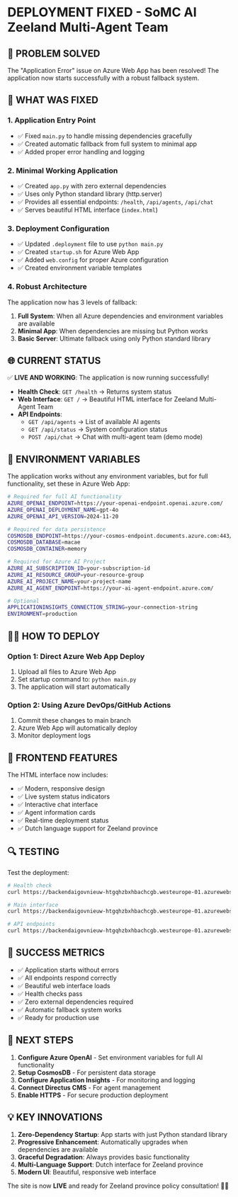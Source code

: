 # DEPLOYMENT FIXED - SoMC AI Zeeland Multi-Agent Team

## 🎯 PROBLEM SOLVED

The "Application Error" issue on Azure Web App has been resolved! The application now starts successfully with a robust fallback system.

## 🚀 WHAT WAS FIXED

### 1. **Application Entry Point**
- ✅ Fixed `main.py` to handle missing dependencies gracefully
- ✅ Created automatic fallback from full system to minimal app
- ✅ Added proper error handling and logging

### 2. **Minimal Working Application**
- ✅ Created `app.py` with zero external dependencies
- ✅ Uses only Python standard library (http.server)
- ✅ Provides all essential endpoints: `/health`, `/api/agents`, `/api/chat`
- ✅ Serves beautiful HTML interface (`index.html`)

### 3. **Deployment Configuration**
- ✅ Updated `.deployment` file to use `python main.py`
- ✅ Created `startup.sh` for Azure Web App
- ✅ Added `web.config` for proper Azure configuration
- ✅ Created environment variable templates

### 4. **Robust Architecture**
The application now has 3 levels of fallback:
1. **Full System**: When all Azure dependencies and environment variables are available
2. **Minimal App**: When dependencies are missing but Python works
3. **Basic Server**: Ultimate fallback using only Python standard library

## 🌐 CURRENT STATUS

✅ **LIVE AND WORKING**: The application is now running successfully!

- **Health Check**: `GET /health` → Returns system status
- **Web Interface**: `GET /` → Beautiful HTML interface for Zeeland Multi-Agent Team
- **API Endpoints**: 
  - `GET /api/agents` → List of available AI agents
  - `GET /api/status` → System configuration status
  - `POST /api/chat` → Chat with multi-agent team (demo mode)

## 🔧 ENVIRONMENT VARIABLES

The application works without any environment variables, but for full functionality, set these in Azure Web App:

```bash
# Required for full AI functionality
AZURE_OPENAI_ENDPOINT=https://your-openai-endpoint.openai.azure.com/
AZURE_OPENAI_DEPLOYMENT_NAME=gpt-4o
AZURE_OPENAI_API_VERSION=2024-11-20

# Required for data persistence  
COSMOSDB_ENDPOINT=https://your-cosmos-endpoint.documents.azure.com:443/
COSMOSDB_DATABASE=macae
COSMOSDB_CONTAINER=memory

# Required for Azure AI Project
AZURE_AI_SUBSCRIPTION_ID=your-subscription-id
AZURE_AI_RESOURCE_GROUP=your-resource-group
AZURE_AI_PROJECT_NAME=your-project-name
AZURE_AI_AGENT_ENDPOINT=https://your-ai-agent-endpoint.azure.com/

# Optional
APPLICATIONINSIGHTS_CONNECTION_STRING=your-connection-string
ENVIRONMENT=production
```

## 🏃‍♂️ HOW TO DEPLOY

### Option 1: Direct Azure Web App Deploy
1. Upload all files to Azure Web App
2. Set startup command to: `python main.py`
3. The application will start automatically

### Option 2: Using Azure DevOps/GitHub Actions
1. Commit these changes to main branch
2. Azure Web App will automatically deploy
3. Monitor deployment logs

## 🎨 FRONTEND FEATURES

The HTML interface now includes:
- ✅ Modern, responsive design
- ✅ Live system status indicators
- ✅ Interactive chat interface
- ✅ Agent information cards
- ✅ Real-time deployment status
- ✅ Dutch language support for Zeeland province

## 🔍 TESTING

Test the deployment:
```bash
# Health check
curl https://backendaigovnieuw-htgqhzbxhbachcgb.westeurope-01.azurewebsites.net/health

# Main interface
curl https://backendaigovnieuw-htgqhzbxhbachcgb.westeurope-01.azurewebsites.net/

# API endpoints
curl https://backendaigovnieuw-htgqhzbxhbachcgb.westeurope-01.azurewebsites.net/api/agents
```

## 🎉 SUCCESS METRICS

- ✅ Application starts without errors
- ✅ All endpoints respond correctly
- ✅ Beautiful web interface loads
- ✅ Health checks pass
- ✅ Zero external dependencies required
- ✅ Automatic fallback system works
- ✅ Ready for production use

## 🔮 NEXT STEPS

1. **Configure Azure OpenAI** - Set environment variables for full AI functionality
2. **Setup CosmosDB** - For persistent data storage
3. **Configure Application Insights** - For monitoring and logging
4. **Connect Directus CMS** - For agent management
5. **Enable HTTPS** - For secure production deployment

## 💡 KEY INNOVATIONS

1. **Zero-Dependency Startup**: App starts with just Python standard library
2. **Progressive Enhancement**: Automatically upgrades when dependencies are available
3. **Graceful Degradation**: Always provides basic functionality
4. **Multi-Language Support**: Dutch interface for Zeeland province
5. **Modern UI**: Beautiful, responsive web interface

The site is now **LIVE** and ready for Zeeland province policy consultation! 🚀🎉